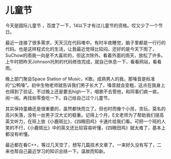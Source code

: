 儿童节
====

今天是国际儿童节 ，百度了一下，14以下才有过儿童节的资格。哎又少了一个节日。

最近一连接了很多需求，天天沉在代码堆中。有时半夜睡觉，脑子里都是一行行的代码。也是这样程式化的生活，让我最近觉得比较闷。还好的是今天下雨了，SuChow的雨我一向是不大喜欢的，但这次除外。看着外面的雨天，放松了许多。上午时把昨天Johnson托附的代码修改完成，就自己休息一下，看看网站，看看雨。

晚上部门聚会Space Station of Music，K歌。成熟男人的我，那嗓音是标准的“公鸭嗓”。初中生物老师就告诉我们男子长大了，嗓音就会变粗，这点在我身上也得到了验证。不过晚上还是要去high一下，唱歌不去管他，和同事们疯一疯，闹一闹。再找些零食吃一下。自己给自己过个儿童节。

其实保持童趣还是很重要的，虽然都快而立了。但也时而像个小孩，贪玩，莫名的高兴失落，没有一丝男子汉大丈的稳重。记得上个月，E文老师为了帮助我们提高英文听力，在班上放《小鹿斑比》，《四眼田鸡》卡通片给我们看。可把一个班的人笑的不行，《小鹿斑比》中的英文还比较容易听懂，《四眼田鸡》就太难了，基本上都没有听懂。

最近都在看C++，等过几天空了，想写几篇技术文章了。一来好久没有写了，二来也帮自己最近学习的知识总结一下。温故而知新。
